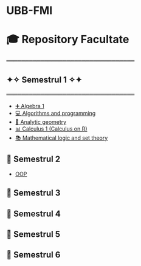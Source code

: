 # UBB-FMI
# 🎓 Repository Facultate

══════════════════════════════════
## ✦✧  Semestrul 1 ✧✦
══════════════════════════════════

- [➕ Algebra 1](./Sem1/Algebra%201)
- [💻 Algorithms and programming](./Sem1/Algorithms%20and%20programming)
- [📐 Analytic geometry](./Sem1/Analytic%20Geometry)
- [📊 Calculus 1 (Calculus on R)](./Sem1/Calculus%201%20%28Calculus%20on%20R%29)
- [📚 Mathematical logic and set theory](./Sem1/Mathematical%20logic%20and%20set%20theory)

## 📂 Semestrul 2

- [OOP](./Sem2/OOP)
## 📂 Semestrul 3
## 📂 Semestrul 4
## 📂 Semestrul 5
## 📂 Semestrul 6



